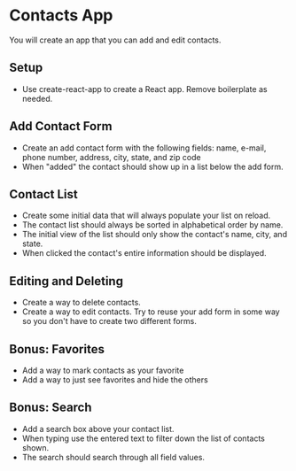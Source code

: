 # Contacts App
You will create an app that you can add and edit contacts.

## Setup
* Use create-react-app to create a React app. Remove boilerplate as needed.
## Add Contact Form
* Create an add contact form with the following fields: name, e-mail, phone number, address, city, state, and zip code
* When "added" the contact should show up in a list below the add form.
## Contact List
* Create some initial data that will always populate your list on reload.
* The contact list should always be sorted in alphabetical order by name.
* The initial view of the list should only show the contact's name, city, and state.
* When clicked the contact's entire information should be displayed.
## Editing and Deleting
* Create a way to delete contacts.
* Create a way to edit contacts. Try to reuse your add form in some way so you don't have to create two different forms.
## Bonus: Favorites
* Add a way to mark contacts as your favorite
* Add a way to just see favorites and hide the others
## Bonus: Search
* Add a search box above your contact list.
* When typing use the entered text to filter down the list of contacts shown.
* The search should search through all field values.